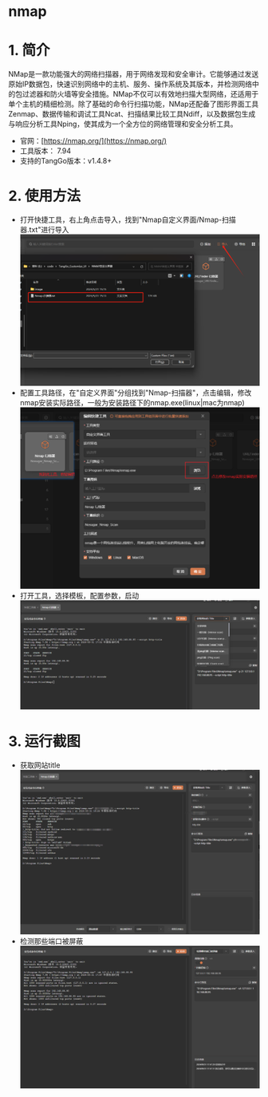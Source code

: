 # nmap

# 1. 简介

NMap是一款功能强大的网络扫描器，用于网络发现和安全审计。它能够通过发送原始IP数据包，快速识别网络中的主机、服务、操作系统及其版本，并检测网络中的包过滤器和防火墙等安全措施。NMap不仅可以有效地扫描大型网络，还适用于单个主机的精细检测。除了基础的命令行扫描功能，NMap还配备了图形界面工具Zenmap、数据传输和调试工具Ncat、扫描结果比较工具Ndiff，以及数据包生成与响应分析工具Nping，使其成为一个全方位的网络管理和安全分析工具。

- 官网：[https://nmap.org/](https://nmap.org/)
- 工具版本： 7.94
- 支持的TangGo版本：v1.4.8+
# 2. 使用方法
- 打开快捷工具，右上角点击导入，找到"Nmap自定义界面/Nmap-扫描器.txt"进行导入
![import.png](image/import.png)
- 配置工具路径，在"自定义界面"分组找到"Nmap-扫描器"，点击编辑，修改nmap安装实际路径，一般为安装路径下的nmap.exe(linux|mac为nmap)
![update.png](image/update.png)
- 打开工具，选择模板，配置参数，启动
![switch.png](image/switch.png)
# 3. 运行截图

- 获取网站title
![get_title.png](image/get_title.png)
- 检测那些端口被屏蔽
![shield.png](image/shield.png)
